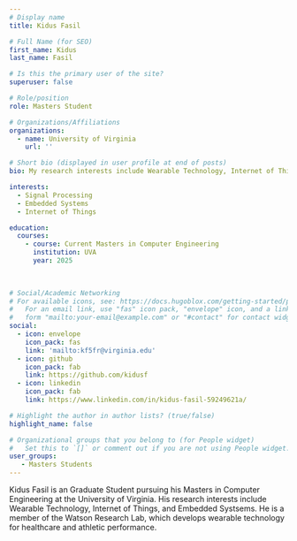 ```yaml
---
# Display name
title: Kidus Fasil

# Full Name (for SEO)
first_name: Kidus
last_name: Fasil

# Is this the primary user of the site?
superuser: false

# Role/position
role: Masters Student

# Organizations/Affiliations
organizations:
  - name: University of Virginia
    url: ''

# Short bio (displayed in user profile at end of posts)
bio: My research interests include Wearable Technology, Internet of Things, and Embedded Systems

interests:
  - Signal Processing
  - Embedded Systems
  - Internet of Things

education:
  courses:
    - course: Current Masters in Computer Engineering
      institution: UVA
      year: 2025
   
  

# Social/Academic Networking
# For available icons, see: https://docs.hugoblox.com/getting-started/page-builder/#icons
#   For an email link, use "fas" icon pack, "envelope" icon, and a link in the
#   form "mailto:your-email@example.com" or "#contact" for contact widget.
social:
  - icon: envelope
    icon_pack: fas
    link: 'mailto:kf5fr@virginia.edu'
  - icon: github
    icon_pack: fab
    link: https://github.com/kidusf
  - icon: linkedin
    icon_pack: fab
    link: https://www.linkedin.com/in/kidus-fasil-59249621a/

# Highlight the author in author lists? (true/false)
highlight_name: false

# Organizational groups that you belong to (for People widget)
#   Set this to `[]` or comment out if you are not using People widget.
user_groups:
   - Masters Students
---
```


Kidus Fasil is an Graduate Student pursuing his Masters in Computer Engineering at the University of Virginia. His research interests include Wearable Technology, Internet of Things, and Embedded Systsems. He is a member of the Watson Research Lab, which develops wearable technology for healthcare and athletic performance.
